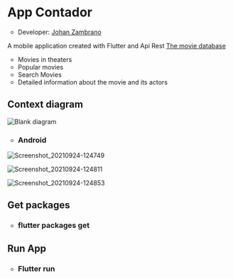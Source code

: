 <h1>App Contador</h1>
<ul>
  <li type="circle">Developer: <a href="https://www.linkedin.com/in/johan-zambrano-b537501bb/">Johan Zambrano</a></li>
</ul>

A mobile application created with Flutter and Api Rest <a href="https://www.themoviedb.org/">The movie database</a>

<ul>
  <li type="circle">Movies in theaters</li>
  <li type="circle">Popular movies</li>
  <li type="circle">Search Movies</li>
  <li type="circle">Detailed information about the movie and its actors</li>
</ul>

<h2>Context diagram</h2>

![Blank diagram](https://user-images.githubusercontent.com/25967495/134721059-548dd005-170d-4a11-974f-89f8a6ddec24.png)

<ul>
  <li type="circle"><h3>Android</h3></li>
</ul>

![Screenshot_20210924-124749](https://user-images.githubusercontent.com/25967495/134718965-2132449b-4fd3-4726-9c2e-54cf5f501c56.jpg)

![Screenshot_20210924-124811](https://user-images.githubusercontent.com/25967495/134718973-9548826a-8e6c-4f1d-ade9-627333eb9aaa.jpg)

![Screenshot_20210924-124853](https://user-images.githubusercontent.com/25967495/134718987-033dcab7-e538-4745-9ba9-b072af5664fe.jpg)

<h2>Get packages</h2>
<ul>
  <li type="circle"><h3>flutter packages get</h3></li>
</ul>

<h2>Run App</h2>
<ul>
  <li type="circle"><h3>Flutter run</h3></li>
</ul>
